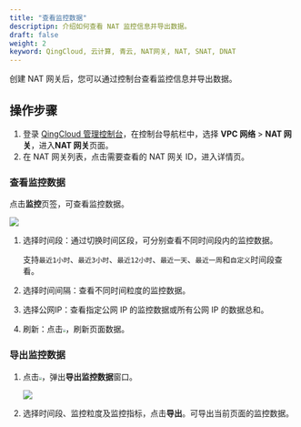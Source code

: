 ```yaml
---
title: "查看监控数据"
descriptipn: 介绍如何查看 NAT 监控信息并导出数据。
draft: false
weight: 2
keyword: QingCloud, 云计算, 青云, NAT网关, NAT, SNAT, DNAT
---
```


创建 NAT 网关后，您可以通过控制台查看监控信息并导出数据。

##  操作步骤

1. 登录 [QingCloud 管理控制台](https://console.qingcloud.com/login)，在控制台导航栏中，选择 **VPC 网络** > **NAT 网关**，进入**NAT 网关**页面。
2. 在 NAT 网关列表，点击需要查看的 NAT 网关 ID，进入详情页。

### 查看监控数据

点击**监控**页签，可查看监控数据。

<!--![](../../../_images/moni_warn.png)-->

![](../../../_images/moni_warn_1.png)

1. 选择时间段：通过切换时间区段，可分别查看不同时间段内的监控数据。

   支持`最近1小时`、`最近3小时`、`最近12小时`、`最近一天`、`最近一周`和`自定义`时间段查看。

2. 选择时间间隔：查看不同时间粒度的监控数据。

3. 选择公网IP：查看指定公网 IP 的监控数据或所有公网 IP 的数据总和。

4. 刷新：点击<img src="../../../_images/refresh_icon.png" style="zoom:30%;" />，刷新页面数据。

### 导出监控数据

1. 点击<img src="../../../_images/export_icon.png" style="zoom:30%;" />，弹出**导出监控数据**窗口。

   ![](../../../_images/export_data.png)

2. 选择时间段、监控粒度及监控指标，点击**导出**。可导出当前页面的监控数据。

